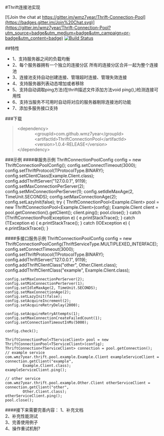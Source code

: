 #Thrift连接池实现

[![Join the chat at https://gitter.im/wmz7year/Thrift-Connection-Pool](https://badges.gitter.im/Join%20Chat.svg)](https://gitter.im/wmz7year/Thrift-Connection-Pool?utm_source=badge&utm_medium=badge&utm_campaign=pr-badge&utm_content=badge)
[![Build Status](https://travis-ci.org/wmz7year/Thrift-Connection-Pool.svg)](https://travis-ci.org/wmz7year/Thrift-Connection-Pool) 

##特性	
* 1、支持服务器之间的负载均衡<br/>
* 2、每个服务器拥有一个独立的连接分区 所有的连接分区合并一起为整个连接池<br/>
* 3、连接池支持自动创建连接、管理超时连接、管理失效连接<br/>
* 4、支持服务器列表动态增加或者移除<br/>
* 5、支持自动调取ping方法(在thrift描述文件添加方法void ping(),)检测连接可用性<br/>
* 6、支持当服务不可用时自动将对应的服务器剔除连接池的功能<br/>
* 7、添加多服务接口支持<br/>

###下载
>&lt;dependency&gt;     
>&ensp;&ensp;&ensp;&ensp;&ensp;&ensp;&ensp;&ensp;&lt;groupId&gt;com.github.wmz7year&lt;/groupId&gt;    
>&ensp;&ensp;&ensp;&ensp;&ensp;&ensp;&ensp;&ensp;&lt;artifactId&gt;ThriftConnectionPool&lt;/artifactId&gt;    
>&ensp;&ensp;&ensp;&ensp;&ensp;&ensp;&ensp;&ensp;&lt;version&gt;1.0.4-RELEASE&lt;/version&gt;    
>&lt;/dependency&gt;
	
	
###示例
####单服务示例
	ThriftConnectionPoolConfig config = new ThriftConnectionPoolConfig();
	config.setConnectTimeout(3000);
	config.setThriftProtocol(TProtocolType.BINARY);
	config.setClientClass(Example.Client.class);
	config.addThriftServer("127.0.0.1", 9119);
	config.setMaxConnectionPerServer(2);
	config.setMinConnectionPerServer(1);
	config.setIdleMaxAge(2, TimeUnit.SECONDS);
	config.setMaxConnectionAge(2);
	config.setLazyInit(false);
	try {
		ThriftConnectionPool<Example.Client> pool = new ThriftConnectionPool<Example.Client>(config);
		Example.Client client = pool.getConnection().getClient();
		client.ping();
		pool.close();
	} catch (ThriftConnectionPoolException e) {
		e.printStackTrace();
	} catch (TException e) {
		e.printStackTrace();
	} catch (IOException e) {
		e.printStackTrace();
	}

####多接口服务示例
	ThriftConnectionPoolConfig config = new ThriftConnectionPoolConfig(ThriftServiceType.MULTIPLEXED_INTERFACE);
	config.setConnectTimeout(3000);
	config.setThriftProtocol(TProtocolType.BINARY);
	config.addThriftServer("127.0.0.1", 9119);
	config.addThriftClientClass("other", Other.Client.class);
	config.addThriftClientClass("example", Example.Client.class);

	config.setMaxConnectionPerServer(2);
	config.setMinConnectionPerServer(1);
	config.setIdleMaxAge(2, TimeUnit.SECONDS);
	config.setMaxConnectionAge(2);
	config.setLazyInit(false);
	config.setAcquireIncrement(2);
	config.setAcquireRetryDelay(2000);

	config.setAcquireRetryAttempts(1);
	config.setMaxConnectionCreateFailedCount(1);
	config.setConnectionTimeoutInMs(5000);

	config.check();

	ThriftConnectionPool<TServiceClient> pool = new ThriftConnectionPool<TServiceClient>(config);
	ThriftConnection<TServiceClient> connection = pool.getConnection();
	// example service
	com.wmz7year.thrift.pool.example.Example.Client exampleServiceClient = connection.getClient("example",
			Example.Client.class);
	exampleServiceClient.ping();

	// other service
	com.wmz7year.thrift.pool.example.Other.Client otherServiceClient = connection.getClient("other",
			Other.Client.class);
	otherServiceClient.ping();
	pool.close();



####接下来需要完善内容：
 1、补充文档<br/>
 2、补充性能测试<br/>
 3、完善使用例子<br/>
 4、操作重试机制?<br/>


